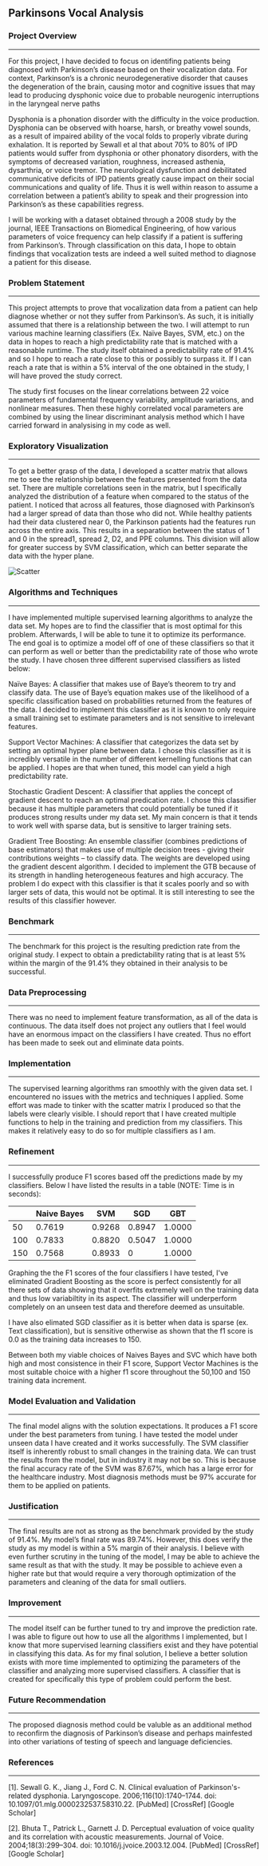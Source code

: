 ## Parkinsons Vocal Analysis


### Project Overview
---
For this project, I have decided to focus on identifing patients being diagnosed with Parkinson’s disease based on their vocalization data. For context, Parkinson’s is a chronic neurodegenerative disorder that causes the degeneration of the brain, causing motor and cognitive issues that may lead to producing dysphonic voice due to probable neurogenic interruptions in the laryngeal nerve paths

Dysphonia is a phonation disorder with the difficulty in the voice production. Dysphonia can be observed with hoarse, harsh, or breathy vowel sounds, as a result of impaired ability of the vocal folds to properly vibrate during exhalation.
It is reported by Sewall et al that about 70% to 80% of IPD patients would suffer from dysphonia or other phonatory disorders, with the symptoms of decreased variation, roughness, increased asthenia, dysarthria, or voice tremor. The neurological dysfunction and debilitated communicative deficits of IPD patients greatly cause impact on their social communications and quality of life. Thus it is well within reason to assume a correlation between a patient’s ability to speak and their progression into Parkinson’s as these capabilities regress.

I will be working with a dataset obtained through a 2008 study by the journal, IEEE Transactions on Biomedical Engineering, of how various parameters of voice frequency can help classify if a patient is suffering from Parkinson’s. Through classification on this data, I hope to obtain findings that vocalization tests are indeed a well suited method to diagnose a patient for this disease.


### Problem Statement
---
This project attempts to prove that vocalization data from a patient can help diagnose whether or not they suffer from Parkinson’s. As such, it is initially assumed that there is a relationship between the two. I will attempt to run various machine learning classifiers (Ex. Naïve Bayes, SVM, etc.) on the data in hopes to reach a high predictability rate that is matched with a reasonable runtime. The study itself obtained a predictability rate of 91.4% and so I hope to reach a rate close to this or possibly to surpass it. If I can reach a rate that is within a 5% interval of the one obtained in the study, I will have proved the study correct.

The study first focuses on the linear correlations between 22 voice parameters of fundamental frequency variability, amplitude variations, and nonlinear measures. Then these highly correlated vocal parameters are combined by using the linear discriminant analysis method which I have carried forward in analysising in my code as well.


### Exploratory Visualization
---
To get a better grasp of the data, I developed a scatter matrix that allows me to see the relationship between the features presented from the data set. There are multiple correlations seen in the matrix, but I specifically analyzed the distribution of a feature when compared to the status of the patient. I noticed that across all features, those diagnosed with Parkinson’s had a larger spread of data than those who did not. While healthy patients had their data clustered near 0, the Parkinson patients had the features run across the entire axis. This results in a separation between the status of 1 and 0 in the spread1, spread 2, D2, and PPE columns. This division will allow for greater success by SVM classification, which can better separate the data with the hyper plane.

![Scatter](https://github.com/RadheV/Parkinsons-Vocal-Analysis/blob/master/scatter.png)

### Algorithms and Techniques
---
I have implemented multiple supervised learning algorithms to analyze the data set. My hopes are to find the classifier that is most optimal for this problem. Afterwards, I will be able to tune it to optimize its performance. The end goal is to optimize a model off of one of these classifiers so that it can perform as well or better than the predictability rate of those who wrote the study. I have chosen three different supervised classifiers as listed below:

Naïve Bayes: A classifier that makes use of Baye’s theorem to try and classify data. The use of Baye’s equation makes use of the likelihood of a specific classification based on probabilities returned from the features of the data. I decided to implement this classifier as it is known to only require a small training set to estimate parameters and is not sensitive to irrelevant features.

Support Vector Machines: A classifier that categorizes the data set by setting an optimal hyper plane between data. I chose this classifier as it is incredibly versatile in the number of different kernelling functions that can be applied. I hopes are that when tuned, this model can yield a high predictability rate.

Stochastic Gradient Descent: A classifier that applies the concept of gradient descent to reach an optimal predication rate. I chose this classifier because it has multiple parameters that could potentially be tuned if it produces strong results under my data set. My main concern is that it tends to work well with sparse data, but is sensitive to larger training sets.

Gradient Tree Boosting: An ensemble classifier (combines predictions of base estimators) that makes use of multiple decision trees - giving their contributions weights – to classify data. The weights are developed using the gradient descent algorithm. I decided to implement the GTB because of its strength in handling heterogeneous features and high accuracy. The problem I do expect with this classifier is that it scales poorly and so with larger sets of data, this would not be optimal. It is still interesting to see the results of this classifier however.


### Benchmark
---
The benchmark for this project is the resulting prediction rate from the original study. I expect to obtain a predictability rating that is at least 5% within the margin of the 91.4% they obtained in their analysis to be successful.


### Data Preprocessing
---
There was no need to implement feature transformation, as all of the data is continuous. The data itself does not project any outliers that I feel would have an enormous impact on the classifiers I have created. Thus no effort has been made to seek out and eliminate data points.


### Implementation
---
The supervised learning algorithms ran smoothly with the given data set. I encountered no issues with the metrics and techniques I applied. Some effort was made to tinker with the scatter matrix I produced so that the labels were clearly visible. I should report that I have created multiple functions to help in the training and prediction from my classifiers. This makes it relatively easy to do so for multiple classifiers as I am.


### Refinement 
---
I successfully produce F1 scores based off the predictions made by my classifiers. Below I have listed the results in a table (NOTE: Time is in seconds):

|     | Naive Bayes |     SVM     |     SGD     |     GBT     |
|-----|-------------|-------------|-------------|-------------|
| 50  |    0.7619   |    0.9268   |    0.8947   |    1.0000   |
| 100 |    0.7833   |    0.8820   |    0.5047   |    1.0000   |
| 150 |    0.7568   |    0.8933   |      0      |    1.0000   |


Graphing the the F1 scores of the four classifiers I have tested, I've eliminated Gradient Boosting as the score is perfect consistently for all there sets of data showing that it overfits extremely well on the training data and thus low variabiltity in its aspect. The classifier will underperform completely on an unseen test data and therefore deemed as unsuitable.

I have also elimated SGD classifier as it is better when data is sparse (ex. Text classification), but is sensitive otherwise as shown that the f1 score is 0.0 as the training data increases to 150.

Between both my viable choices of Naives Bayes and SVC which have both high and most consistence in their F1 score, Support Vector Machines is the most suitable choice with a higher f1 score throughout the 50,100 and 150 training data increment.


### Model Evaluation and Validation
---
The final model aligns with the solution expectations. It produces a F1 score under the best parameters from tuning. I have tested the model under unseen data I have created and it works successfully. The SVM classifier itself is inherently robust to small changes in the training data. We can trust the results from the model, but in industry it may not be so. This is because the final accuracy rate of the SVM was 87.67%, which has a large error for the healthcare industry. Most diagnosis methods must be 97% accurate for them to be applied on patients.


### Justification
---
The final results are not as strong as the benchmark provided by the study of 91.4%. My model’s final rate was 89.74%. However, this does verify the study as my model is within a 5% margin of their analysis. I believe with even further scrutiny in the tuning of the model, I may be able to achieve the same result as that with the study. It may be possible to achieve even a higher rate but that would require a very thorough optimization of the parameters and cleaning of the data for small outliers.


### Improvement
---
The model itself can be further tuned to try and improve the prediction rate. I was able to figure out how to use all the algorithms I implemented, but I know that more supervised learning classifiers exist and they have potential in classifying this data. As for my final solution, I believe a better solution exists with more time implemented to optimizing the parameters of the classifier and analyzing more supervised classifiers. A classifier that is created for specifically this type of problem could perform the best.


### Future Recommendation
---

The proposed diagnosis method could be valuble as an additional method to reconfirm the diagnosis of Parkinson’s disease and perhaps mainfested into other variations of testing of speech and language deficiencies.


### References
---

[1]. Sewall G. K., Jiang J., Ford C. N. Clinical evaluation of Parkinson's-related dysphonia. Laryngoscope. 2006;116(10):1740–1744. doi: 10.1097/01.mlg.0000232537.58310.22. [PubMed] [CrossRef] [Google Scholar]

[2]. Bhuta T., Patrick L., Garnett J. D. Perceptual evaluation of voice quality and its correlation with acoustic measurements. Journal of Voice. 2004;18(3):299–304. doi: 10.1016/j.jvoice.2003.12.004. [PubMed] [CrossRef] [Google Scholar]
